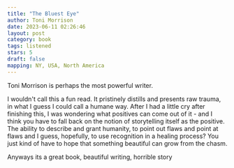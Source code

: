 ```yaml
---
title: "The Bluest Eye"
author: Toni Morrison
date: 2023-06-11 02:26:46
layout: post
category: book
tags: listened
stars: 5
draft: false
mapping: NY, USA, North America
---
```


Toni Morrison is perhaps the most powerful writer.

I wouldn't call this a fun read. It pristinely distills and presents raw trauma, in what I guess I could call a humane way. After I had a little cry after finishing this, I was wondering what positives can come out of it - and I think you have to fall back on the notion of storytelling itself as the positive. The ability to describe and grant humanity, to point out flaws and point at flaws and I guess, hopefully, to use recognition in a healing process? You just kind of have to hope that something beautiful can grow from the chasm.

Anyways its a great book, beautiful writing, horrible story
